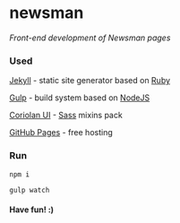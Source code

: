 # newsman

_Front-end development of Newsman pages_

### Used

[Jekyll](https://jekyllrb.com/) - static site generator based on [Ruby](https://www.ruby-lang.org/)

[Gulp](http://gulpjs.com/) - build system based on [NodeJS](https://nodejs.org/)

[Coriolan UI](https://coriolan-ui.github.io/) - [Sass](http://sass-lang.com/) mixins pack

[GitHub Pages](https://pages.github.com/) - free hosting

### Run

`npm i`

`gulp watch`

#### Have fun! :)

